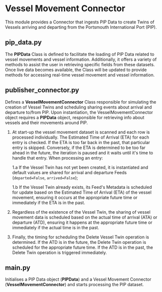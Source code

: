 # Vessel Movement Connector

This module provides a Connector that ingests PIP Data to create Twins of Vessels arriving and departing from the Portsmouth International Port (PIP).

## pip_data.py

The **PIPData** Class is defined to facilitate the loading of PIP Data related to vessel movements and vessel information. Additionally, it offers a variety of methods to assist the user in retrieving specific fields from these datasets. Once live data becomes available, the Class will be updated to provide methods for accessing real-time vessel movement and vessel information.

## publisher_connector.py

Defines a **VesselMovementConnector** Class responsible for simulating the creation of Vessel Twins and scheduling sharing events about arrival and departure to/from PIP. Upon instantiation, the VesselMovementConnector object requires a **PIPData** object, responsible for retrieving info about vessels and their movements around PIP.

1. At start-up the vessel movement dataset is scanned and each row is processed individually. The Estimated Time of Arrival (ETA) for each entry is checked. If the ETA is too far back in the past, that particular entry is skipped. Conversely, if the ETA is determined to be too far ahead in the future, the iteration is paused and it waits until it's time to handle that entry. When processing an entry:

    1.a If the Vessel Twin has not yet been created, it is instantiated and default values are shared for arrival and departure Feeds (`departed=False`, `arrived=False`);

    1.b  If the Vessel Twin already exists, its Feed's Metadata is scheduled for update based on the Estimated Time of Arrival (ETA) of the vessel movement, ensuring it occurs at the appropriate future time or immediately if the ETA is in the past. 
2. Regardless of the existence of the Vessel Twin, the sharing of vessel movement data is scheduled based on the actual time of arrival (ATA) or departure (ATD), ensuring it happens at the appropriate future time or immediately if the actual time is in the past.
3. Finally, the timing for scheduling the Delete Vessel Twin operation is determined. If the ATD is in the future, the Delete Twin operation is scheduled for the appropriate future time. If the ATD is in the past, the Delete Twin operation is triggered immediately.


## main.py

Initialises a PIP Data object (**PIPData**) and a Vessel Movement Connector (**VesselMovementConnector**) and starts processing the PIP dataset.
